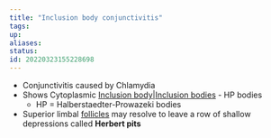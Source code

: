 ```yaml
---
title: "Inclusion body conjunctivitis"
tags:
up:
aliases:
status:
id: 20220323155228698
---
```




- Conjunctivitis caused by Chlamydia
- Shows Cytoplasmic [Inclusion body|Inclusion bodies](inclusion_body|inclusion_bodies) - HP bodies
  - HP = Halberstaedter-Prowazeki bodies
- Superior limbal [follicles](follicles) may resolve to leave a row of shallow depressions called **Herbert pits**
